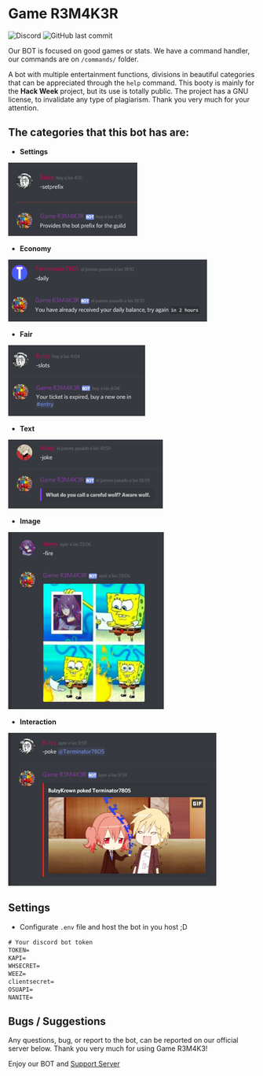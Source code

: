 Game R3M4K3R
============

![Discord](https://img.shields.io/discord/591423694857961478.svg?logo=discord&style=plastic)
![GitHub last commit](https://img.shields.io/github/last-commit/Asynfur/Game-R3M4K3R.svg?logo=github&style=plastic)

Our BOT is focused on good games or stats.
We have a command handler, our commands are on `/commands/` folder.


A bot with multiple entertainment functions, divisions in beautiful categories that can be appreciated through the `help` command. This booty is mainly for the **Hack Week** project, but its use is totally public.
The project has a GNU license, to invalidate any type of plagiarism. Thank you very much for your attention.

## The categories that this bot has are:

- **Settings**

![](https://github.com/Asynfur/Game-R3M4K3R/blob/glitch/assests/settings%20example.png)

- **Economy**

![](https://github.com/Asynfur/Game-R3M4K3R/blob/glitch/assests/economy%20example.png)

- **Fair**

![](https://github.com/Asynfur/Game-R3M4K3R/blob/glitch/assests/fair%20example.png)

- **Text**

![](https://github.com/Asynfur/Game-R3M4K3R/blob/glitch/assests/text%20example.png)

- **Image**

![](https://github.com/Asynfur/Game-R3M4K3R/blob/glitch/assests/ueu.png)

- **Interaction**

![](https://github.com/Asynfur/Game-R3M4K3R/blob/glitch/assests/poke%20image.png)

## Settings

- Configurate `.env` file and host the bot in you host ;D
```
# Your discord bot token
TOKEN=
KAPI=
WHSECRET=
WEEZ=
clientsecret=
OSUAPI=
NANITE=
```

## Bugs / Suggestions

Any questions, bug, or report to the bot, can be reported on our official server below. Thank you very much for using Game R3M4K3!

Enjoy our BOT and [Support Server](https://discord.gg/PpvyCYX)
